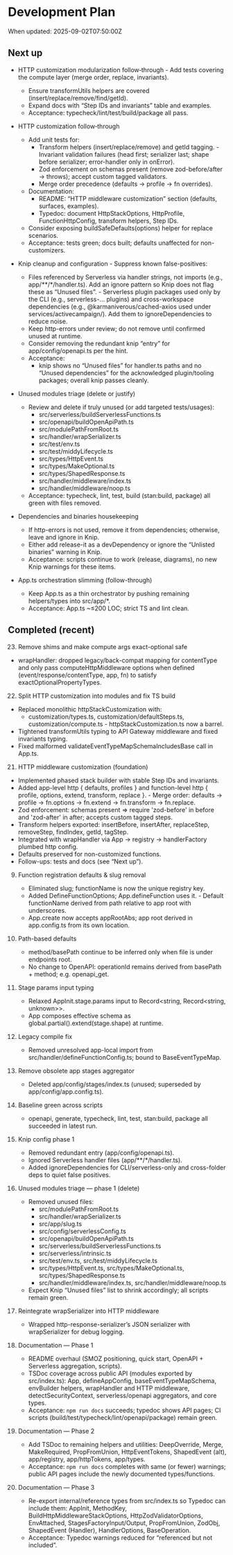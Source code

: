 # Development Plan

When updated: 2025-09-02T07:50:00Z

## Next up
- HTTP customization modularization follow‑through  - Add tests covering the compute layer (merge order, replace, invariants).
  - Ensure transformUtils helpers are covered (insert/replace/remove/find/getId).
  - Expand docs with “Step IDs and invariants” table and examples.
  - Acceptance: typecheck/lint/test/build/package all pass.

- HTTP customization follow‑through
  - Add unit tests for:
    - Transform helpers (insert/replace/remove) and getId tagging.    - Invariant validation failures (head first; serializer last; shape before serializer; error-handler only in onError).
    - Zod enforcement on schemas present (remove zod-before/after → throws); accept custom tagged validators.
    - Merge order precedence (defaults → profile → fn overrides).
  - Documentation:
    - README: “HTTP middleware customization” section (defaults, surfaces, examples).
    - Typedoc: document HttpStackOptions, HttpProfile, FunctionHttpConfig, transform helpers, Step IDs.
  - Consider exposing buildSafeDefaults(options) helper for replace scenarios.
  - Acceptance: tests green; docs built; defaults unaffected for non-customizers.

- Knip cleanup and configuration - Suppress known false-positives:
  - Files referenced by Serverless via handler strings, not imports (e.g., app/**/*/handler.ts).
    Add an ignore pattern so Knip does not flag these as “Unused files”.  - Serverless plugin packages used only by the CLI (e.g., serverless-… plugins) and
    cross-workspace dependencies (e.g., @karmaniverous/cached-axios used under services/activecampaign/).
    Add them to ignoreDependencies to reduce noise.
  - Keep http-errors under review; do not remove until confirmed unused at runtime.
  - Consider removing the redundant knip “entry” for app/config/openapi.ts per the hint.
  - Acceptance:
    - knip shows no “Unused files” for handler.ts paths and no “Unused dependencies” for the
      acknowledged plugin/tooling packages; overall knip passes cleanly.

- Unused modules triage (delete or justify)
  - Review and delete if truly unused (or add targeted tests/usages):
    - src/serverless/buildServerlessFunctions.ts
    - src/openapi/buildOpenApiPath.ts
    - src/modulePathFromRoot.ts
    - src/handler/wrapSerializer.ts
    - src/test/env.ts
    - src/test/middyLifecycle.ts
    - src/types/HttpEvent.ts
    - src/types/MakeOptional.ts
    - src/types/ShapedResponse.ts
    - src/handler/middleware/index.ts
    - src/handler/middleware/noop.ts
  - Acceptance: typecheck, lint, test, build (stan:build, package) all green with files removed.

- Dependencies and binaries housekeeping
  - If http-errors is not used, remove it from dependencies; otherwise, leave and ignore in Knip.
  - Either add release-it as a devDependency or ignore the “Unlisted binaries” warning in Knip.
  - Acceptance: scripts continue to work (release, diagrams), no new Knip warnings for these items.

- App.ts orchestration slimming (follow-through)
  - Keep App.ts as a thin orchestrator by pushing remaining helpers/types into src/app/*.
  - Acceptance: App.ts ~≤200 LOC; strict TS and lint clean.

## Completed (recent)

23. Remove shims and make compute args exact-optional safe
   - wrapHandler: dropped legacy/back-compat mapping for contentType and only
     pass computeHttpMiddleware options when defined (event/response/contentType,
     app, fn) to satisfy exactOptionalPropertyTypes.
22. Split HTTP customization into modules and fix TS build
   - Replaced monolithic httpStackCustomization with:
     - customization/types.ts, customization/defaultSteps.ts, customization/compute.ts     - httpStackCustomization.ts now a barrel.
   - Tightened transformUtils typing to API Gateway middleware and fixed invariants typing.
   - Fixed malformed validateEventTypeMapSchemaIncludesBase call in App.ts.
21. HTTP middleware customization (foundation)
   - Implemented phased stack builder with stable Step IDs and invariants.
   - Added app-level http { defaults, profiles } and function-level http { profile, options, extend, transform, replace }.   - Merge order: defaults → profile → fn.options → fn.extend → fn.transform → fn.replace.
   - Zod enforcement: schemas present ⇒ require 'zod-before' in before and 'zod-after' in after; accepts custom tagged steps.
   - Transform helpers exported: insertBefore, insertAfter, replaceStep, removeStep, findIndex, getId, tagStep.
   - Integrated with wrapHandler via App → registry → handlerFactory plumbed http config.
   - Defaults preserved for non-customized functions.
   - Follow-ups: tests and docs (see “Next up”).

9. Function registration defaults & slug removal
   - Eliminated slug; functionName is now the unique registry key.
   - Added DefineFunctionOptions; App.defineFunction uses it.   - Default functionName derived from path relative to app root with underscores.
   - App.create now accepts appRootAbs; app root derived in app.config.ts from its own location.

10. Path-based defaults
    - method/basePath continue to be inferred only when file is under endpoints root.
    - No change to OpenAPI: operationId remains derived from basePath + method; e.g. openapi_get.

11. Stage params input typing
    - Relaxed AppInit.stage.params input to Record<string, Record<string, unknown>>.
    - App composes effective schema as global.partial().extend(stage.shape) at runtime.

12. Legacy compile fix
    - Removed unresolved app-local import from src/handler/defineFunctionConfig.ts; bound to BaseEventTypeMap.

13. Remove obsolete app stages aggregator
    - Deleted app/config/stages/index.ts (unused; superseded by app/config/app.config.ts).

14. Baseline green across scripts
    - openapi, generate, typecheck, lint, test, stan:build, package all succeeded in latest run.

15. Knip config phase 1
    - Removed redundant entry (app/config/openapi.ts).
    - Ignored Serverless handler files (app/**/*/handler.ts).
    - Added ignoreDependencies for CLI/serverless-only and cross-folder deps to quiet false positives.

16. Unused modules triage — phase 1 (delete)
    - Removed unused files:
      - src/modulePathFromRoot.ts
      - src/handler/wrapSerializer.ts
      - src/app/slug.ts
      - src/config/serverlessConfig.ts
      - src/openapi/buildOpenApiPath.ts
      - src/serverless/buildServerlessFunctions.ts
      - src/serverless/intrinsic.ts
      - src/test/env.ts, src/test/middyLifecycle.ts
      - src/types/HttpEvent.ts, src/types/MakeOptional.ts, src/types/ShapedResponse.ts
      - src/handler/middleware/index.ts, src/handler/middleware/noop.ts
    - Expect Knip “Unused files” list to shrink accordingly; all scripts remain green.

17. Reintegrate wrapSerializer into HTTP middleware
    - Wrapped http-response-serializer’s JSON serializer with wrapSerializer for debug logging.

18. Documentation — Phase 1
    - README overhaul (SMOZ positioning, quick start, OpenAPI + Serverless aggregation, scripts).
    - TSDoc coverage across public API (modules exported by src/index.ts):
      App, defineAppConfig, baseEventTypeMapSchema, envBuilder helpers,
      wrapHandler and HTTP middleware, detectSecurityContext, serverless/openapi aggregators,
      and core types.
    - Acceptance: `npm run docs` succeeds; typedoc shows API pages;
      CI scripts (build/test/typecheck/lint/openapi/package) remain green.

19. Documentation — Phase 2
    - Add TSDoc to remaining helpers and utilities:
      DeepOverride, Merge, MakeRequired, PropFromUnion, HttpEventTokens,
      ShapedEvent (alt), app/registry, app/httpTokens, app/types.
    - Acceptance: `npm run docs` completes with same (or fewer) warnings;
      public API pages include the newly documented types/functions.

20. Documentation — Phase 3
    - Re-export internal/reference types from src/index.ts so Typedoc can include them:
      AppInit, MethodKey, BuildHttpMiddlewareStackOptions, HttpZodValidatorOptions,
      EnvAttached, StagesFactoryInput/Output, PropFromUnion, ZodObj, ShapedEvent (Handler),
      HandlerOptions, BaseOperation.
    - Acceptance: Typedoc warnings reduced for “referenced but not included”.
